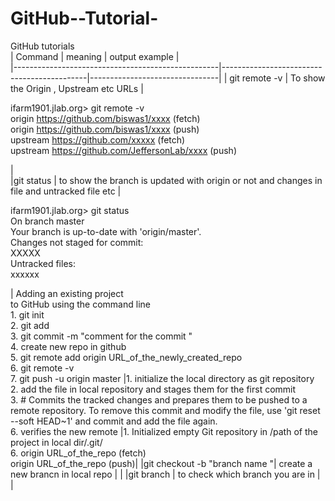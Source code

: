 # GitHub--Tutorial-
GitHub tutorials  
|                    Command                        |                meaning                     |      output example            |  
|---------------------------------------------------|--------------------------------------------|--------------------------------|
| git remote -v | To show the Origin , Upstream etc URLs | <p>ifarm1901.jlab.org> git remote -v <br> origin	https://github.com/biswas1/xxxx (fetch)<br> origin	https://github.com/biswas1/xxxx (push)<br>upstream	https://github.com/xxxxx (fetch) <br>upstream	https://github.com/JeffersonLab/xxxx (push) </p> |                                 
|git status | to show the branch is updated with origin or not and changes in file and untracked file etc |<p> ifarm1901.jlab.org> git status<br> On branch master <br>Your branch is up-to-date with 'origin/master'.<br>Changes not staged for commit:<br>XXXXX<br>  Untracked files:<br>xxxxxx</p> |
Adding an existing project <br>to GitHub using the command line <br> 1. git init <br> 2. git add <br> 3. git commit -m "comment for the commit " <br> 4. create new repo in github <br> 5. git remote add origin URL_of_the_newly_created_repo  <br> 6. git remote -v   <br> 7. git push -u origin master      |1. initialize the local directory as git repository <br> 2. add the file in local repository and stages them for the first commit <br> 3. # Commits the tracked changes and prepares them to be pushed to a remote repository. To remove this commit and modify the file, use 'git reset --soft HEAD~1' and commit and add the file again.  <br> 6. verifies the new remote      |1. Initialized empty Git repository in /path of the project in local dir/.git/ <br> 6. origin URL_of_the_repo (fetch) <br> origin  URL_of_the_repo (push)|
|git checkout -b "branch name "| create a new brancn in local repo | |
|git branch | to check which branch you are in | |
